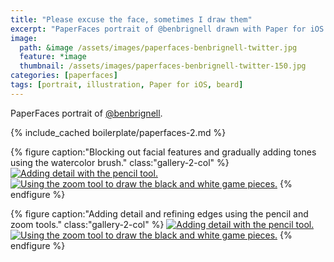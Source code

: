 ```yaml
---
title: "Please excuse the face, sometimes I draw them"
excerpt: "PaperFaces portrait of @benbrignell drawn with Paper for iOS on an iPad."
image: 
  path: &image /assets/images/paperfaces-benbrignell-twitter.jpg 
  feature: *image
  thumbnail: /assets/images/paperfaces-benbrignell-twitter-150.jpg
categories: [paperfaces]
tags: [portrait, illustration, Paper for iOS, beard]
---
```


PaperFaces portrait of [@benbrignell](https://twitter.com/benbrignell).

{% include_cached boilerplate/paperfaces-2.md %}

{% figure caption:"Blocking out facial features and gradually adding tones using the watercolor brush." class:"gallery-2-col" %}
[![Adding detail with the pencil tool.](/assets/images/paperfaces-benbrignell-process-1-600.jpg)](/assets/images/paperfaces-benbrignell-process-1-lg.jpg)
[![Using the zoom tool to draw the black and white game pieces.](/assets/images/paperfaces-benbrignell-process-2-600.jpg)](/assets/images/paperfaces-benbrignell-process-2-lg.jpg)
{% endfigure %}

{% figure caption:"Adding detail and refining edges using the pencil and zoom tools." class:"gallery-2-col" %}
[![Adding detail with the pencil tool.](/assets/images/paperfaces-benbrignell-process-3-600.jpg)](/assets/images/paperfaces-benbrignell-process-3-lg.jpg)
[![Using the zoom tool to draw the black and white game pieces.](/assets/images/paperfaces-benbrignell-process-4-600.jpg)](/assets/images/paperfaces-benbrignell-process-4-lg.jpg)
{% endfigure %}
